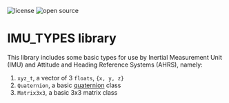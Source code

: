 ![license](https://img.shields.io/badge/license-MIT-green) ![open source](https://badgen.net/badge/open/source/blue?icon=github)

# IMU_TYPES library

This library includes some basic types for use by Inertial Measurement Unit (IMU) and Attitude and Heading Reference Systems (AHRS), namely:

1. `xyz_t`, a vector of 3 `floats`, `{x, y, z}`
2. `Quaternion`, a basic [quaternion](https://en.wikipedia.org/wiki/Quaternion) class
3. `Matrix3x3`, a basic 3x3 matrix class
